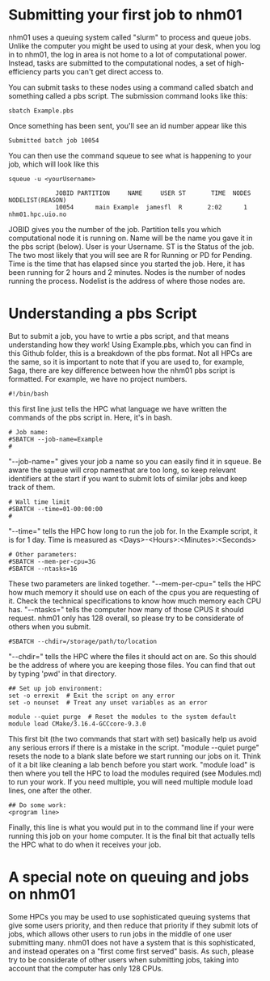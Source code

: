 # Submitting your first job to nhm01 #

nhm01 uses a queuing system called "slurm" to process and queue jobs. Unlike the computer you might be used to using at your desk, when you log in to nhm01, the log in area is not home to a lot of computational power. Instead, tasks are submitted to the computational nodes, a set of high-efficiency parts you can't get direct access to.

You can submit tasks to these nodes using a command called sbatch and something called a pbs script. The submission command looks like this:

```
sbatch Example.pbs
```

Once something has been sent, you'll see an id number appear like this

```
Submitted batch job 10054
```

You can then use the command squeue to see what is happening to your job, which will look like this

```
squeue -u <yourUsername>

             JOBID PARTITION     NAME     USER ST       TIME  NODES NODELIST(REASON)
             10054      main Example  jamesfl  R       2:02      1 nhm01.hpc.uio.no

```
JOBID gives you the number of the job.
Partition tells you which computational node it is running on. 
Name will be the name you gave it in the pbs script (below). 
User is your Username.
ST is the Status of the job. The two most likely that you will see are R for Running or PD for Pending.
Time is the time that has elapsed since you started the job. Here, it has been running for 2 hours and 2 minutes.
Nodes is the number of nodes running the process.
Nodelist is the address of where those nodes are.

# Understanding a pbs Script

But to submit a job, you have to wrtie a pbs script, and that means understanding how they work! Using Example.pbs, which you can find in this Github folder, this is a breakdown of the pbs format.
Not all HPCs are the same, so it is important to note that if you are used to, for example, Saga, there are key difference between how the nhm01 pbs script is formatted. For example, we have no project numbers.

```
#!/bin/bash
```
this first line just tells the HPC what language we have written the commands of the pbs script in. Here, it's in bash.

```
# Job name:
#SBATCH --job-name=Example
#
```
"--job-name=" gives your job a name so you can easily find it in squeue. Be aware the squeue will crop namesthat are too long, so keep relevant identifiers at the start if you want to submit lots of similar jobs and keep track of them.

```
# Wall time limit
#SBATCH --time=01-00:00:00
#
```
"--time=" tells the HPC how long to run the job for. In the Example script, it is for 1 day. Time is measured as \<Days\>-\<Hours\>:\<Minutes\>:\<Seconds\>

```
# Other parameters:
#SBATCH --mem-per-cpu=3G
#SBATCH	--ntasks=16
```
These two parameters are linked together. 
"--mem-per-cpu=" tells the HPC how much memory it should use on each of the cpus you are requesting of it. Check the technical specifications to know how much memory each CPU has.
"--ntasks=" tells the computer how many of those CPUS it should request. nhm01 only has 128 overall, so please try to be considerate of others when you submit. 


```
#SBATCH --chdir=/storage/path/to/location
```
"--chdir=" tells the HPC where the files it should act on are. So this should be the address of where you are keeping those files. You can find that out by typing 'pwd' in that directory.


```
## Set up job environment:
set -o errexit  # Exit the script on any error
set -o nounset  # Treat any unset variables as an error

module --quiet purge  # Reset the modules to the system default
module load CMake/3.16.4-GCCcore-9.3.0
```

This first bit (the two commands that start with set) basically help us avoid any serious errors if there is a mistake in the script.
"module --quiet purge" resets the node to a blank slate before we start running our jobs on it. Think of it a bit like cleaning a lab bench before you start work.
"module load" is then where you tell the HPC to load the modules required (see Modules.md) to run your work. If you need multiple, you will need multiple module load lines, one after the other.

```
## Do some work:
<program line>
```

Finally, this line is what you would put in to the command line if your were running this job on your home computer. It is the final bit that actually tells the HPC what to do when it receives your job.


# A special note on queuing and jobs on nhm01

Some HPCs you may be used to use sophisticated queuing systems that give some users priority, and then reduce that priority if they submit lots of jobs, which allows other users to run jobs in the middle of one user submitting many.
nhm01 does not have a system that is this sophisticated, and instead operates on a "first come first served" basis. As such, please try to be considerate of other users when submitting jobs, taking into account that the computer has only 128 CPUs.
